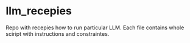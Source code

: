 # llm_recepies
Repo with recepies how to run particular LLM. Each file contains whole sciript with instructions and constraintes. 

